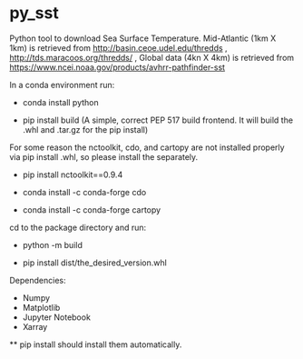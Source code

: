 # py_sst
Python tool to download Sea Surface Temperature. 
Mid-Atlantic (1km X 1km) is retrieved from http://basin.ceoe.udel.edu/thredds ,  http://tds.maracoos.org/thredds/ , 
Global data (4kn X 4km) is retrieved from https://www.ncei.noaa.gov/products/avhrr-pathfinder-sst 

In a conda environment run:

- conda install python 

- pip install build (A simple, correct PEP 517 build frontend. It will build the .whl and .tar.gz for the pip install)

For some reason the nctoolkit, cdo, and cartopy are not installed properly via pip install .whl, so please install the separately. 

- pip install nctoolkit==0.9.4

- conda install -c conda-forge cdo

- conda install -c conda-forge cartopy


cd to the package directory and run:

- python -m build

- pip install dist/the_desired_version.whl



Dependencies:

- Numpy
- Matplotlib
- Jupyter Notebook
- Xarray

** pip install should install them automatically.
